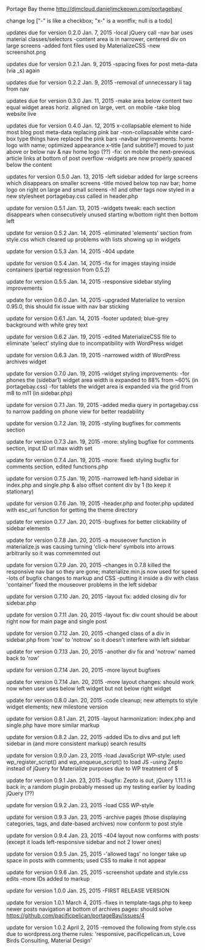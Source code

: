 Portage Bay theme http://djmcloud.danieljmckeown.com/portagebay/

change log ["-" is like a checkbox; "x-" is a wontfix; null is a todo]

updates due for version 0.2.0
Jan. 7, 2015
-local jQuery call
-nav bar uses material classes/selectors
-content area is in narrower, centered div on large screens
-added font files used by MaterializeCSS
-new screenshot.png

updates due for version 0.2.1
Jan. 9, 2015
-spacing fixes for post meta-data (via _s) again

updates due for version 0.2.2
Jan. 9, 2015
-removal of unnecessary li tag from nav

updates due for version 0.3.0
Jan. 11, 2015
-make area below content two equal widget areas horiz. aligned on large, vert. on mobile
-take blog website live

updates due for version 0.4.0
Jan. 12, 2015
x-collapsable element to hide most blog post meta-data replacing pink bar
-non-collapsable white card-box type things have replaced the pink bars
-navbar improvements: home logo with name; optimized appearance
x-title [and subtitle?] moved to just above or below nav & nav home logo (??)
-fix: on mobile the next-previous article links at bottom of post overflow
-widgets are now properly spaced below the content

updates for version 0.5.0
Jan. 13, 2015
-left sidebar added for large screens which disappears on smaller screens
-title moved below top nav bar; home logo on right on large and small screens
-h1 and other tags now styled in a new stylesheet portagebay.css called in header.php

update for version 0.5.1
Jan. 13, 2015
-widgets tweak: each section disappears when consecutively unused starting w/bottom right then bottom left

update for version 0.5.2
Jan. 14, 2015
-eliminated 'elements' section from style.css which cleared up problems with lists showing up in widgets

update for version 0.5.3
Jan. 14, 2015
-404 update

update for version 0.5.4
Jan. 14, 2015
-fix for images staying inside containers (partial regression from 0.5.2)

update for version 0.5.5
Jan. 14, 2015
-responsive sidebar styling improvements

update for version 0.6.0
Jan. 14, 2015
-upgraded Materialize to version 0.95.0, this should fix issue with nav bar sticking

update for version 0.6.1
Jan. 14, 2015
-footer updated; blue-grey background with white grey text

update for version 0.6.2
Jan. 19, 2015
-edited MaterializeCSS file to eliminate 'select' styling due to incompatibility with WordPress widget

update for version 0.6.3
Jan. 19, 2015
-narrowed width of WordPress archives widget

update for version 0.7.0
Jan. 19, 2015
-widget styling improvements:
	-for phones the (sidebar1) widget area width is expanded to 88% from ~60% (in portagebay.css)
	-for tablets the widget area is expanded via the grid from m8 to m11 (in sidebar.php)

update for version 0.7.1
Jan. 19, 2015
-added media query in portagebay.css to narrow padding on phone view for better readability

update for version 0.7.2
Jan. 19, 2015
-styling bugfixes for comments section

update for version 0.7.3
Jan. 19, 2015
-more: styling bugfixe for comments section, input ID url max width set

update for version 0.7.4
Jan. 19, 2015
-more: fixed: styling bugfix for comments section, edited functions.php

update for version 0.7.5
Jan. 19, 2015
-narrowed left-hand sidebar in index.php and single.php & also offset content div by 1 (to keep it stationary)

update for version 0.7.6
Jan. 19, 2015
-header.php and footer.php updated with esc_url function for getting the theme directory

update for version 0.7.7
Jan. 20, 2015
-bugfixes for better clickability of sidebar elements

update for version 0.7.8
Jan. 20, 2015
-a mouseover function in materialize.js was causing turning 'click-here' symbols into arrows arbitrarily
	so it was commemnted out

update for version 0.7.9
Jan. 20, 2015
-changes in 0.7.8 killed the responsive nav bar so they are gone; materialize.min.js now used for speed
-lots of bugfix changes to markup and CSS
-putting it inside a div with class 'container' fixed the mouseover problems in the left sidebar

update for version 0.7.10
Jan. 20, 2015
-layout fix: added closing div for sidebar.php

update for version 0.7.11
Jan. 20, 2015
-layout fix: div count should be about right now for main page and single post

update for version 0.7.12
Jan. 20, 2015
-changed class of a div in sidebar.php from 'row' to 'notrow' so it doesn't interfere with left sidebar

update for version 0.7.13
Jan. 20, 2015
-another div fix and 'notrow' named back to 'row'

update for version 0.7.14
Jan. 20, 2015
-more layout bugfixes

update for version 0.7.14
Jan. 20, 2015
-more layout changes:
	should work now when user uses below left widget but not below right widget

update for version 0.8.0
Jan. 20, 2015
-code cleanup; new attempts to style widget elements; new milestone version

update for version 0.8.1
Jan. 21, 2015
-layout harmonization: index.php and single.php have more similar markup

update for version 0.8.2
Jan. 22, 2015
-added IDs to divs and put left sidebar in (and more consistent markup) search results

update for version 0.9.0
Jan. 23, 2015
-load JavaScript WP-style: used wp_register_script() and wp_enqueue_script() to load JS
-using Zepto instead of jQuery for Materialize purposes due to WP treatment of $

update for version 0.9.1
Jan. 23, 2015
-bugfix: Zepto is out, jQuery 1.11.1 is back in;
	a random plugin probably messed up my testing earlier by loading jQuery (??)

update for version 0.9.2
Jan. 23, 2015
-load CSS WP-style

update for version 0.9.3
Jan. 23, 2015
-archive pages (those displaying categories, tags, and date-based archives) now conform to post style

update for version 0.9.4
Jan. 23, 2015
-404 layout now conforms with posts (except it loads left-responsive sidebar and not 2 lower ones)

update for version 0.9.5
Jan. 25, 2015
-'allowed tags' no longer take up space in posts with comments; used CSS to make it not appear

update for version 0.9.6
Jan. 25, 2015
-screenshot update and style.css edits
-more IDs added to markup

update for version 1.0.0
Jan. 25, 2015
-FIRST RELEASE VERSION

update for version 1.0.1
March 4, 2015
-fixes in template-tags.php to keep newer posts navigation at bottom of archives pages:
should solve https://github.com/pacificpelican/portageBay/issues/4

update for version 1.0.2
April 2, 2015
-removed the following from style.css due to wordpress.org theme rules:
	'responsive, pacificpelican.us, Love Birds Consulting, Material Design'
